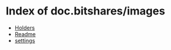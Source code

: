 # Index of doc.bitshares/images

- [Holders](/doc.bitshares/images/Holders/)
- [Readme](/doc.bitshares/images/Readme/)
- [settings](/doc.bitshares/images/settings/)